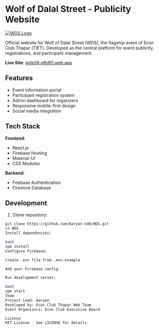 # Wolf of Dalal Street - Publicity Website

[![WDS Logo](https://wds09-e6d91.web.app/static/media/logo.6e0f3a3a.png)](https://wds09-e6d91.web.app)

Official website for Wolf of Dalal Street (WDS), the flagship event of Econ Club Thapar (TIET). Developed as the central platform for event publicity, registrations, and participant management.

**Live Site**: [wds09-e6d91.web.app](https://wds09-e6d91.web.app)

## Features

- Event information portal
- Participant registration system
- Admin dashboard for organizers
- Responsive mobile-first design
- Social media integration

## Tech Stack

**Frontend**:
- React.js
- Firebase Hosting
- Material-UI
- CSS Modules

**Backend**:
- Firebase Authentication
- Firestore Database

## Development

1. Clone repository:
```bash
git clone https://github.com/Aaryan-549/WDS.git
cd WDS
Install dependencies:

bash
npm install
Configure Firebase:

Create .env file from .env.example

Add your Firebase config

Run development server:

bash
npm start
Team
Project Lead: Aaryan
Developed by: Econ Club Thapar Web Team
Event Organizers: Econ Club Executive Board

License
MIT License - See LICENSE for details.
